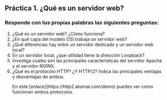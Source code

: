 ## Práctica 1. ¿Qué es un servidor web?
### Responde con tus propias palabras las siguientes preguntas:

1. ¿Qué es un servidor web? ¿Cómo funciona?
1. ¿En qué capa del modelo OSI trabaja un servidor web?
1. ¿Qué diferencias hay entre un servidor dedicado y un servidor web local?
1. En un servidor local, ¿que utilidad tiene la dirección Loopback?
1. Investiga cuales son las principales características del servidor Apache y el servidor NGINX.
1. ¿Qué es el protocolo HTTP? ¿Y HTTP/2? Indica las principales ventajas y desventajas de ambos. 
   <p>En este [enlace](https://http2.akamai.com/demo) puedes ver como funcionan ambos protocolos.
